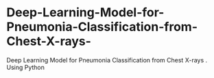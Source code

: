 # Deep-Learning-Model-for-Pneumonia-Classification-from-Chest-X-rays-
Deep Learning Model for Pneumonia Classification from Chest X-rays . Using Python
